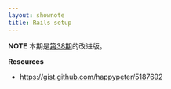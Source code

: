 ```yaml
---
layout: shownote
title: Rails setup
---
```

__NOTE__ 本期是[第38期](http://happycasts.net/episodes/38)的改进版。

__Resources__

-  <https://gist.github.com/happypeter/5187692>

